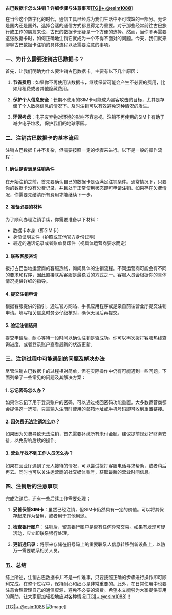 **古巴数据卡怎么注销？详细步骤与注意事项[[TG💪+ @esim1088](https://t.me/s/esim1088)]**

在当今这个数字化的时代，通信工具已经成为我们生活中不可或缺的一部分。无论是国内还是国外，选择合适的通信方式都显得尤为重要。对于那些经常前往古巴旅行或工作的朋友来说，古巴的数据卡无疑是一个方便的选择。然而，当你不再需要这张数据卡时，如何正确地注销它就成为一个不得不面对的问题。今天，我们就来聊聊古巴数据卡注销的具体流程以及需要注意的事项。

### 一、为什么需要注销古巴数据卡？

首先，让我们明确为什么要注销古巴数据卡。主要有以下几个原因：

1. **节省费用**：如果你不再使用该数据卡，继续保留可能会产生不必要的费用，比如月租费或者其他隐藏费用。
   
2. **保护个人信息安全**：长期不使用的SIM卡可能成为黑客攻击的目标，尤其是存储了个人敏感信息的情况下。及时注销可以有效避免这种情况的发生。

3. **环保考虑**：电子废弃物对环境的影响不容忽视。注销不再使用的SIM卡有助于减少电子垃圾，保护我们的地球家园。

### 二、注销古巴数据卡的基本流程

注销古巴数据卡并不复杂，但需要按照一定的步骤来进行。以下是一般的操作流程：

#### 1. 确认是否满足注销条件

在开始注销之前，首先要确认自己的数据卡是否满足注销条件。通常情况下，只要你的数据卡没有欠费记录，并且处于正常使用状态即可申请注销。如果存在欠费情况，你需要先结清所有费用才能继续下一步。

#### 2. 准备必要的材料

为了顺利办理注销手续，你需要准备以下材料：
- 数据卡本身（即SIM卡）
- 身份证明文件（护照或其他官方身份证明）
- 最近的通话记录或者账单复印件（视具体运营商要求而定）

#### 3. 联系客服咨询

拨打古巴当地运营商的客服热线，询问具体的注销流程。不同运营商可能会有不同的要求和程序，因此直接联系客服是最稳妥的方式之一。客服人员会根据你的具体情况提供详细的指导。

#### 4. 提交注销申请

根据客服提供的指引，通过官方网站、手机应用程序或是亲自前往营业厅提交注销申请。填写相关信息时务必仔细核对，确保无误后再提交。

#### 5. 验证注销结果

提交申请后，耐心等待一段时间以确认注销是否成功。你可以再次拨打客服热线查询进度，或者登录账户查看最新的状态更新。

### 三、注销过程中可能遇到的问题及解决办法

尽管注销古巴数据卡的过程相对简单，但在实际操作中仍有可能遇到一些问题。下面列举了一些常见的问题及其解决方案：

#### 1. 忘记密码怎么办？

如果你忘记了用于登录账户的密码，可以通过找回密码功能重置。大多数运营商都会提供这一选项，只需输入注册时使用的邮箱地址或手机号码即可收到重置链接。

#### 2. 因欠费无法注销怎么办？

如果因为欠费导致无法注销，首先需要补缴所有未付金额。建议提前规划好财务安排，以免影响后续的操作。

#### 3. 营业厅找不到工作人员怎么办？

如果在营业厅遇到了无人接待的情况，可以尝试拨打客服电话寻求帮助，或者稍后再去。同时也可以关注运营商的社交媒体账号，获取最新的营业时间信息。

### 四、注销后的注意事项

完成注销后，还有一些后续工作需要处理：

1. **妥善保管SIM卡**：虽然已经注销，但SIM卡仍然具有一定的价值。可以将其保存起来作为备用，或者用于其他用途。

2. **检查银行账户**：注销后，留意银行账户是否有任何异常交易。如果有发现可疑活动，应立即联系银行处理。

3. **更新通讯录**：将原来存储在旧号码上的重要联系人信息转移到新设备上，以防万一需要联系相关人员。

### 五、总结

综上所述，注销古巴数据卡并不是一件难事，只要按照正确的步骤进行操作即可顺利完成。在整个过程中，保持耐心和细心是非常重要的。此外，在日常使用中也要注意合理管理自己的通信资源，避免不必要的浪费。希望本文能够为大家提供实用的帮助，让大家更加轻松地应对各种情况[[TG💪+ @esim1088](https://t.me/s/esim1088)]！

[[TG💪+ @esim1088](https://t.me/s/esim1088) ![Image](https://i.postimg.cc/4NQfJmqS/Snipaste-2025-05-13-00-14-12.png)]